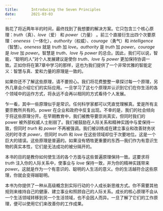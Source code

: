 ```yaml
---
title:      Introducing the Seven Principles
date:       2021-03-03
---
```




我花了将近两年半的时间，最终找到了我想要的解决方案。它只包含三个核心原理：*truth*（真）、*love*（爱） 和 *power*（力量） 。前三个直接衍生出四个次要原理：*oneness*（一体化），*authority*（权威）、*courage*（勇气）和 *intelligence*（智慧）。*oneness* 就是 *truth* 加 *love*。*authority* 是 *truth* 加 *power*。*courage* 是 *love* 加 *power*。智慧是 *truth*、*love* 与 *power* 的总合。因此，我们可以说，智能，“聪明的人”对个人发展建议是使你 *truth*、*love* 与 *power* 更加保持协调一致。正如你将在第7章中学习的那样，这也为我们提供了一个非常优雅的智能定义：智慧与真、爱和力量的原理是一致的。

如果你还不了解这些原理，请不要担心。我们将花费整整一章探讨每一个原理，另外几章会介绍它们的实际应用。一旦学习了这七个原理并认识到它们在你生活的各个领域中的运作方式，将永远不会再以相同的方式看待个人发展。

乍一看，其中一些原理似乎是常识。任何科学家都可以凭直觉理解真。爱是所有主要宗教所共有的。power 在企业和政府中反复出现。不幸的是，我们的社会倾向于将这些原理分开。在早期教育中，我们被教导要崇尚真实，但同时我们的 power 被外部权威人士削弱了。我们被鼓励在人际关系和精神实践中与爱保持一致，但同时 *trurh* 和 *power* 不再被强调。我们被训练成在建立事业和改善财务状况的时寻求 *power*，但同时 *truth* 和 *love* 在这些领域却位于次要地位。这是一个巨大的错误。这些原理是普遍的。如果没有牺牲更重要的东西—我们作为有意识生物的真实本性，它们是无法成功的被分隔开的。

本书的目的是教你如何使生活的各个方面与这些普遍原理保持一致。这要求将 *truth* 注入你的人际关系中，使事业与 *love* 保持一致，并为你的精神实践带来 *power*。这就是作为一个有意识的、聪明的人生活的意义。你的生活越符合这些原理，你就会变得越聪明。

本书为你提供了一种从高级概念到实际行动的个人成长新思维方式。你不需要其他规则来维持自己的健康、建立事业和照顾自己的人际关系。成长的核心原理不会从一个生活领域转移到另一个生活领域，也不会因人而异。一旦了解了它们的工作原理，便可以使用它们来改善你的工作成果。

